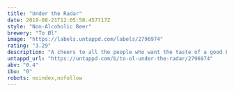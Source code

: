 ```yaml
---
title: "Under the Radar"
date: 2019-08-21T12:05:58.457717Z
style: "Non-Alcoholic Beer"
brewery: "To Øl"
image: "https://labels.untappd.com/labels/2796974"
rating: "3.29"
description: "A cheers to all the people who want the taste of a good brew – whilst staying responsible. This is our Non-Alcoholic 0,4% Beer. Under the Radar is fermented on our special instant crush brett harvested and cultivated from Tore’s parents pear trees just outside Copenhagen."
untappd_url: "https://untappd.com/b/to-ol-under-the-radar/2796974"
abv: "0.4"
ibu: "0"
robots: noindex,nofollow
---
```

